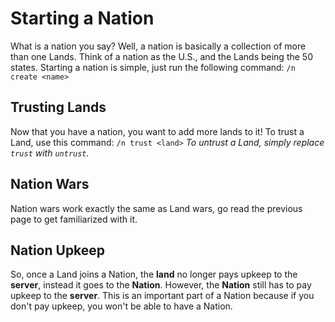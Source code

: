 # Starting a Nation

What is a nation you say? Well, a nation is basically a collection of more than one Lands. Think of a nation as the U.S., and the Lands being the 50 states.
Starting a nation is simple, just run the following command: `/n create <name>`
 
## Trusting Lands
Now that you have a nation, you want to add more lands to it!
To trust a Land, use this command: `/n trust <land>`
*To untrust a Land, simply replace `trust` with `untrust`.*
 
## Nation Wars
Nation wars work exactly the same as Land wars, go read the previous page to get familiarized with it.
 
## Nation Upkeep
So, once a Land joins a Nation, the **land** no longer pays upkeep to the **server**, instead it goes to the **Nation**. However, the **Nation** still has to pay upkeep to the **server**. This is an important part of a Nation because if you don't pay upkeep, you won't be able to have a Nation. 

